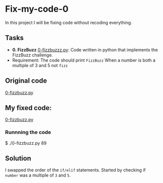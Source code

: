 # Fix-my-code-0
In this project I will be fixing code without recoding everything.

## Tasks
* **0. FizzBuzz**
[0-fizzbuzzz.py](./0-fizzbuzz.py): Code written in python that implements the FizzBuzz challenge.
* Requirement: The code should print `FizzBuzz` When a number is both a multiple of 3 and 5 not `fizz`
## Original code
[0-fizzbuzz.py](https://github.com/holbertonschool/0x00-Fix_My_Code_Challenge/blob/master/0-fizzbuzz.py)
## My fixed code:
[0-fizzbuzz.py](./0-fizzbuzz.py)
### Runnning the code
$ ./0-fizzbuzz.py 89
## Solution
I swapped the order of the `if/elif` statements. Started by checking if `number` was a multiple of `3` and `5`.
